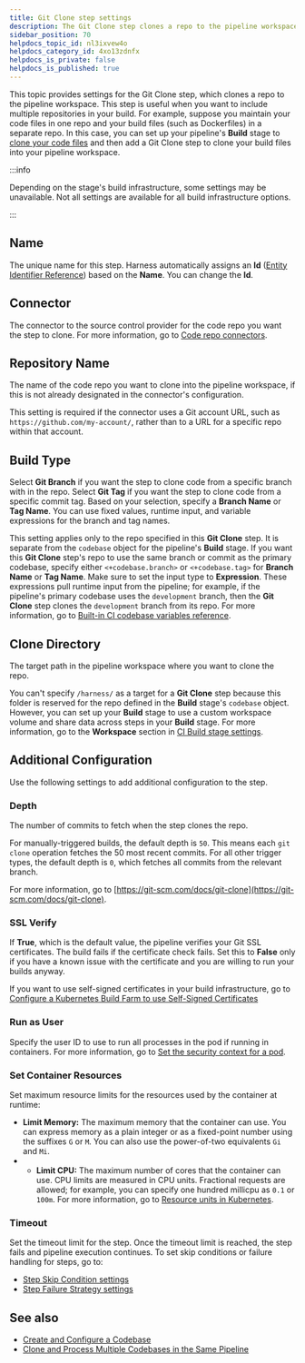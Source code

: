 ```yaml
---
title: Git Clone step settings
description: The Git Clone step clones a repo to the pipeline workspace.
sidebar_position: 70
helpdocs_topic_id: nl3ixvew4o
helpdocs_category_id: 4xo13zdnfx
helpdocs_is_private: false
helpdocs_is_published: true
---
```


This topic provides settings for the Git Clone step, which clones a repo to the pipeline workspace. This step is useful when you want to include multiple repositories in your build. For example, suppose you maintain your code files in one repo and your build files (such as Dockerfiles) in a separate repo. In this case, you can set up your pipeline's **Build** stage to [clone your code files](../use-ci/codebase-configuration/create-and-configure-a-codebase.md) and then add a Git Clone step to clone your build files into your pipeline workspace.

:::info

Depending on the stage's build infrastructure, some settings may be unavailable. Not all settings are available for all build infrastructure options.

:::

## Name

The unique name for this step. Harness automatically assigns an **Id** ([Entity Identifier Reference](../../platform/20_References/entity-identifier-reference.md)) based on the **Name**. You can change the **Id**.

## Connector

The connector to the source control provider for the code repo you want the step to clone. For more information, go to [Code repo connectors](https://developer.harness.io/docs/category/code-repo-connectors).

## Repository Name

The name of the code repo you want to clone into the pipeline workspace, if this is not already designated in the connector's configuration.

This setting is required if the connector uses a Git account URL, such as `https://github.com/my-account/`, rather than to a URL for a specific repo within that account.

## Build Type

Select **Git Branch** if you want the step to clone code from a specific branch with in the repo. Select **Git Tag** if you want the step to clone code from a specific commit tag. Based on your selection, specify a **Branch Name** or **Tag Name**. You can use fixed values, runtime input, and variable expressions for the branch and tag names.

This setting applies only to the repo specified in this **Git Clone** step. It is separate from the `codebase` object for the pipeline's **Build** stage. If you want this **Git Clone** step's repo to use the same branch or commit as the primary codebase, specify either `<+codebase.branch>` or `<+codebase.tag>` for **Branch Name** or **Tag Name**. Make sure to set the input type to **Expression**. These expressions pull runtime input from the pipeline; for example, if the pipeline's primary codebase uses the `development` branch, then the **Git Clone** step clones the `development` branch from its repo. For more information, go to [Built-in CI codebase variables reference](built-in-cie-codebase-variables-reference.md).

## Clone Directory

The target path in the pipeline workspace where you want to clone the repo.

You can't specify `/harness/` as a target for a **Git Clone** step because this folder is reserved for the repo defined in the **Build** stage's `codebase` object. However, you can set up your **Build** stage to use a custom workspace volume and share data across steps in your **Build** stage. For more information, go to the **Workspace** section in [CI Build stage settings](ci-stage-settings.md).

## Additional Configuration

Use the following settings to add additional configuration to the step.

### Depth

The number of commits to fetch when the step clones the repo.

For manually-triggered builds, the default depth is `50`. This means each `git clone` operation fetches the 50 most recent commits. For all other trigger types, the default depth is `0`, which fetches all commits from the relevant branch.

For more information, go to [https://git-scm.com/docs/git-clone](https://git-scm.com/docs/git-clone).

### SSL Verify

If **True**, which is the default value, the pipeline verifies your Git SSL certificates. The build fails if the certificate check fails. Set this to **False** only if you have a known issue with the certificate and you are willing to run your builds anyway.

If you want to use self-signed certificates in your build infrastructure, go to [Configure a Kubernetes Build Farm to use Self-Signed Certificates](../use-ci/set-up-build-infrastructure/configure-a-kubernetes-build-farm-to-use-self-signed-certificates.md)

### Run as User

Specify the user ID to use to run all processes in the pod if running in containers. For more information, go to [Set the security context for a pod](https://kubernetes.io/docs/tasks/configure-pod-container/security-context/#set-the-security-context-for-a-pod).

### Set Container Resources

Set maximum resource limits for the resources used by the container at runtime:

* **Limit Memory:** The maximum memory that the container can use. You can express memory as a plain integer or as a fixed-point number using the suffixes `G` or `M`. You can also use the power-of-two equivalents `Gi` and `Mi`.
* * **Limit CPU:** The maximum number of cores that the container can use. CPU limits are measured in CPU units. Fractional requests are allowed; for example, you can specify one hundred millicpu as `0.1` or `100m`. For more information, go to [Resource units in Kubernetes](https://kubernetes.io/docs/concepts/configuration/manage-resources-containers/#resource-units-in-kubernetes).

### Timeout

Set the timeout limit for the step. Once the timeout limit is reached, the step fails and pipeline execution continues. To set skip conditions or failure handling for steps, go to:

* [Step Skip Condition settings](../../platform/8_Pipelines/w_pipeline-steps-reference/step-skip-condition-settings.md)
* [Step Failure Strategy settings](../../platform/8_Pipelines/w_pipeline-steps-reference/step-failure-strategy-settings.md)

## See also

* [Create and Configure a Codebase](../use-ci/codebase-configuration/create-and-configure-a-codebase.md)
* [Clone and Process Multiple Codebases in the Same Pipeline](../use-ci/run-ci-scripts/clone-and-process-multiple-codebases-in-the-same-pipeline.md)
